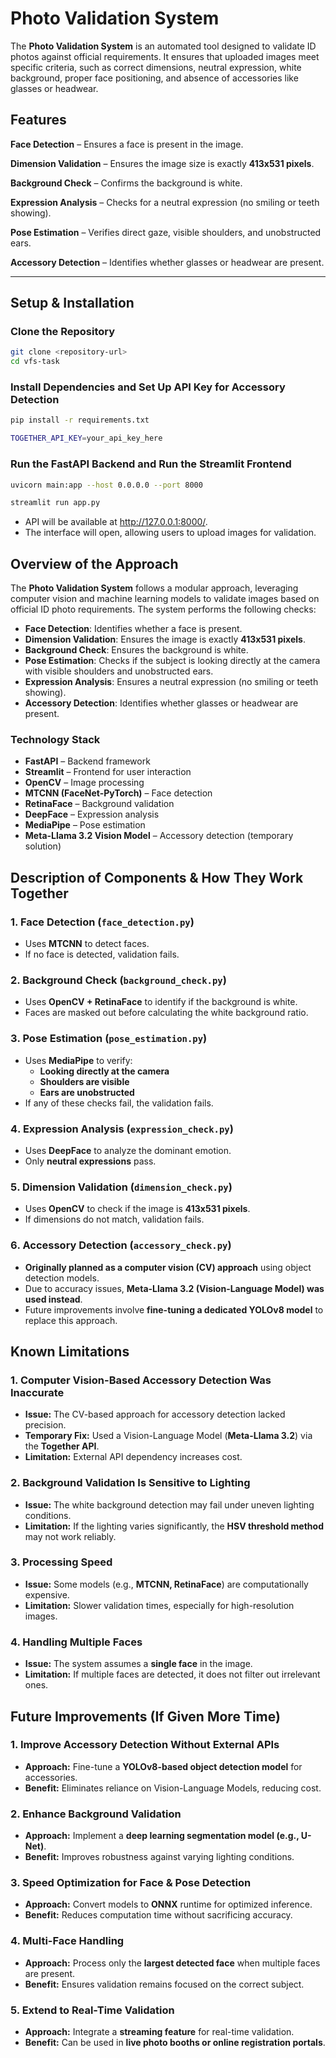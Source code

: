 # Photo Validation System

The **Photo Validation System** is an automated tool designed to validate ID photos against official requirements. It ensures that uploaded images meet specific criteria, such as correct dimensions, neutral expression, white background, proper face positioning, and absence of accessories like glasses or headwear.

## Features

**Face Detection** – Ensures a face is present in the image.

**Dimension Validation** – Ensures the image size is exactly **413x531 pixels**.

**Background Check** – Confirms the background is white.

**Expression Analysis** – Checks for a neutral expression (no smiling or teeth showing).

**Pose Estimation** – Verifies direct gaze, visible shoulders, and unobstructed ears.

**Accessory Detection** – Identifies whether glasses or headwear are present.

---




## **Setup & Installation**

### **Clone the Repository**

```bash
git clone <repository-url>
cd vfs-task
```

### **Install Dependencies and Set Up API Key for Accessory Detection**

```bash
pip install -r requirements.txt

TOGETHER_API_KEY=your_api_key_here
```

### **Run the FastAPI Backend and Run the Streamlit Frontend**

```bash
uvicorn main:app --host 0.0.0.0 --port 8000

streamlit run app.py
```

- API will be available at http://127.0.0.1:8000/.
- The interface will open, allowing users to upload images for validation.




## Overview of the Approach

The **Photo Validation System** follows a modular approach, leveraging computer vision and machine learning models to validate images based on official ID photo requirements. The system performs the following checks:

- **Face Detection**: Identifies whether a face is present.
- **Dimension Validation**: Ensures the image is exactly **413x531 pixels**.
- **Background Check**: Ensures the background is white.
- **Pose Estimation**: Checks if the subject is looking directly at the camera with visible shoulders and unobstructed ears.
- **Expression Analysis**: Ensures a neutral expression (no smiling or teeth showing).
- **Accessory Detection**: Identifies whether glasses or headwear are present.

### **Technology Stack**

- **FastAPI** – Backend framework
- **Streamlit** – Frontend for user interaction
- **OpenCV** – Image processing
- **MTCNN (FaceNet-PyTorch)** – Face detection
- **RetinaFace** – Background validation
- **DeepFace** – Expression analysis
- **MediaPipe** – Pose estimation
- **Meta-Llama 3.2 Vision Model** – Accessory detection (temporary solution)




## Description of Components & How They Work Together

### **1️. Face Detection (`face_detection.py`)**

- Uses **MTCNN** to detect faces.
- If no face is detected, validation fails.

### **2️. Background Check (`background_check.py`)**

- Uses **OpenCV + RetinaFace** to identify if the background is white.
- Faces are masked out before calculating the white background ratio.

### **3️. Pose Estimation (`pose_estimation.py`)**

- Uses **MediaPipe** to verify:
  - **Looking directly at the camera**
  - **Shoulders are visible**
  - **Ears are unobstructed**
- If any of these checks fail, the validation fails.

### **4️. Expression Analysis (`expression_check.py`)**

- Uses **DeepFace** to analyze the dominant emotion.
- Only **neutral expressions** pass.

### **5️. Dimension Validation (`dimension_check.py`)**

- Uses **OpenCV** to check if the image is **413x531 pixels**.
- If dimensions do not match, validation fails.

### **6️. Accessory Detection (`accessory_check.py`)**

- **Originally planned as a computer vision (CV) approach** using object detection models.
- Due to accuracy issues, **Meta-Llama 3.2 (Vision-Language Model) was used instead**.
- Future improvements involve **fine-tuning a dedicated YOLOv8 model** to replace this approach.



## Known Limitations

### 1. Computer Vision-Based Accessory Detection Was Inaccurate

- **Issue:** The CV-based approach for accessory detection lacked precision.
- **Temporary Fix:** Used a Vision-Language Model (**Meta-Llama 3.2**) via the **Together API**.
- **Limitation:** External API dependency increases cost.

### 2. Background Validation Is Sensitive to Lighting

- **Issue:** The white background detection may fail under uneven lighting conditions.
- **Limitation:** If the lighting varies significantly, the **HSV threshold method** may not work reliably.

### 3. Processing Speed

- **Issue:** Some models (e.g., **MTCNN, RetinaFace**) are computationally expensive.
- **Limitation:** Slower validation times, especially for high-resolution images.

### 4. Handling Multiple Faces

- **Issue:** The system assumes a **single face** in the image.
- **Limitation:** If multiple faces are detected, it does not filter out irrelevant ones.



## Future Improvements (If Given More Time)

### 1. Improve Accessory Detection Without External APIs

- **Approach:** Fine-tune a **YOLOv8-based object detection model** for accessories.
- **Benefit:** Eliminates reliance on Vision-Language Models, reducing cost.

### 2. Enhance Background Validation

- **Approach:** Implement a **deep learning segmentation model (e.g., U-Net)**.
- **Benefit:** Improves robustness against varying lighting conditions.

### 3. Speed Optimization for Face & Pose Detection

- **Approach:** Convert models to **ONNX** runtime for optimized inference.
- **Benefit:** Reduces computation time without sacrificing accuracy.

### 4. Multi-Face Handling

- **Approach:** Process only the **largest detected face** when multiple faces are present.
- **Benefit:** Ensures validation remains focused on the correct subject.

### 5. Extend to Real-Time Validation

- **Approach:** Integrate a **streaming feature** for real-time validation.
- **Benefit:** Can be used in **live photo booths or online registration portals**.
